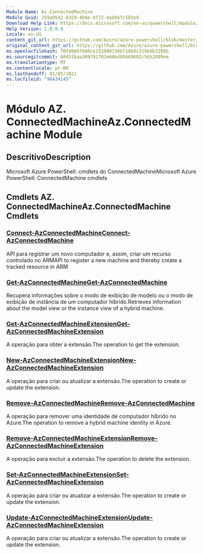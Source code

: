 ```yaml
---
Module Name: Az.ConnectedMachine
Module Guid: 259a0542-8329-4b9e-8f72-dab0efc583e9
Download Help Link: https://docs.microsoft.com/en-us/powershell/module/az.connectedmachine
Help Version: 1.0.0.0
Locale: en-US
content_git_url: https://github.com/Azure/azure-powershell/blob/master/src/ConnectedMachine/help/Az.ConnectedMachine.md
original_content_git_url: https://github.com/Azure/azure-powershell/blob/master/src/ConnectedMachine/help/Az.ConnectedMachine.md
ms.openlocfilehash: 70fd90bf600ce152000130b718b9c319bdb3288b
ms.sourcegitcommit: 68451baa389791703e666d95469602c5652609ee
ms.translationtype: MT
ms.contentlocale: pt-BR
ms.lasthandoff: 01/05/2021
ms.locfileid: "98434145"
---
```

# <span data-ttu-id="f01a9-101">Módulo AZ. ConnectedMachine</span><span class="sxs-lookup"><span data-stu-id="f01a9-101">Az.ConnectedMachine Module</span></span>
## <span data-ttu-id="f01a9-102">Descritivo</span><span class="sxs-lookup"><span data-stu-id="f01a9-102">Description</span></span>
<span data-ttu-id="f01a9-103">Microsoft Azure PowerShell: cmdlets do ConnectedMachine</span><span class="sxs-lookup"><span data-stu-id="f01a9-103">Microsoft Azure PowerShell: ConnectedMachine cmdlets</span></span>

## <span data-ttu-id="f01a9-104">Cmdlets AZ. ConnectedMachine</span><span class="sxs-lookup"><span data-stu-id="f01a9-104">Az.ConnectedMachine Cmdlets</span></span>
### [<span data-ttu-id="f01a9-105">Connect-AzConnectedMachine</span><span class="sxs-lookup"><span data-stu-id="f01a9-105">Connect-AzConnectedMachine</span></span>](Connect-AzConnectedMachine.md)
<span data-ttu-id="f01a9-106">API para registrar um novo computador e, assim, criar um recurso controlado no ARM</span><span class="sxs-lookup"><span data-stu-id="f01a9-106">API to register a new machine and thereby create a tracked resource in ARM</span></span>

### [<span data-ttu-id="f01a9-107">Get-AzConnectedMachine</span><span class="sxs-lookup"><span data-stu-id="f01a9-107">Get-AzConnectedMachine</span></span>](Get-AzConnectedMachine.md)
<span data-ttu-id="f01a9-108">Recupera informações sobre o modo de exibição de modelo ou o modo de exibição de instância de um computador híbrido.</span><span class="sxs-lookup"><span data-stu-id="f01a9-108">Retrieves information about the model view or the instance view of a hybrid machine.</span></span>

### [<span data-ttu-id="f01a9-109">Get-AzConnectedMachineExtension</span><span class="sxs-lookup"><span data-stu-id="f01a9-109">Get-AzConnectedMachineExtension</span></span>](Get-AzConnectedMachineExtension.md)
<span data-ttu-id="f01a9-110">A operação para obter a extensão.</span><span class="sxs-lookup"><span data-stu-id="f01a9-110">The operation to get the extension.</span></span>

### [<span data-ttu-id="f01a9-111">New-AzConnectedMachineExtension</span><span class="sxs-lookup"><span data-stu-id="f01a9-111">New-AzConnectedMachineExtension</span></span>](New-AzConnectedMachineExtension.md)
<span data-ttu-id="f01a9-112">A operação para criar ou atualizar a extensão.</span><span class="sxs-lookup"><span data-stu-id="f01a9-112">The operation to create or update the extension.</span></span>

### [<span data-ttu-id="f01a9-113">Remove-AzConnectedMachine</span><span class="sxs-lookup"><span data-stu-id="f01a9-113">Remove-AzConnectedMachine</span></span>](Remove-AzConnectedMachine.md)
<span data-ttu-id="f01a9-114">A operação para remover uma identidade de computador híbrido no Azure.</span><span class="sxs-lookup"><span data-stu-id="f01a9-114">The operation to remove a hybrid machine identity in Azure.</span></span>

### [<span data-ttu-id="f01a9-115">Remove-AzConnectedMachineExtension</span><span class="sxs-lookup"><span data-stu-id="f01a9-115">Remove-AzConnectedMachineExtension</span></span>](Remove-AzConnectedMachineExtension.md)
<span data-ttu-id="f01a9-116">A operação para excluir a extensão.</span><span class="sxs-lookup"><span data-stu-id="f01a9-116">The operation to delete the extension.</span></span>

### [<span data-ttu-id="f01a9-117">Set-AzConnectedMachineExtension</span><span class="sxs-lookup"><span data-stu-id="f01a9-117">Set-AzConnectedMachineExtension</span></span>](Set-AzConnectedMachineExtension.md)
<span data-ttu-id="f01a9-118">A operação para criar ou atualizar a extensão.</span><span class="sxs-lookup"><span data-stu-id="f01a9-118">The operation to create or update the extension.</span></span>

### [<span data-ttu-id="f01a9-119">Update-AzConnectedMachineExtension</span><span class="sxs-lookup"><span data-stu-id="f01a9-119">Update-AzConnectedMachineExtension</span></span>](Update-AzConnectedMachineExtension.md)
<span data-ttu-id="f01a9-120">A operação para criar ou atualizar a extensão.</span><span class="sxs-lookup"><span data-stu-id="f01a9-120">The operation to create or update the extension.</span></span>

